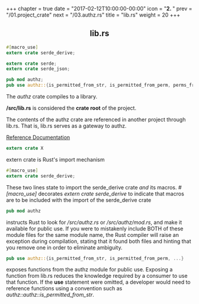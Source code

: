 +++
chapter = true
date = "2017-02-12T10:00:00-00:00"
icon = "<b>2. </b>"
prev = "/01.project_crate"
next = "/03.authz.rs"
title = "lib.rs"
weight = 20
+++

## <center> lib.rs </center>

```rust
#[macro_use]
extern crate serde_derive;

extern crate serde;
extern crate serde_json;

pub mod authz;
pub use authz::{is_permitted_from_str, is_permitted_from_perm, perms_from_buffer, Permission};
```


The *authz* crate compiles to a library.

**/src/lib.rs** is considered the **crate root** of the project.

The contents of the authz crate are referenced in another project through lib.rs.  That is, lib.rs serves as a gateway to authz.

[Reference Documentation](https://doc.rust-lang.org/book/conditional-compilation.html)

```rust
extern crate X
```
extern crate is Rust's import mechanism


```rust
#[macro_use]
extern crate serde_derive;
```
These two lines state to import the serde_derive crate *and* its macros. *#[macro_use]* decorates *extern crate serde_derive* to indicate that macros are to be included with the import of the serde_derive crate

```rust
pub mod authz
```

instructs Rust to look for */src/authz.rs* or */src/authz/mod.rs*, and make it available for public use.  If you were to mistakenly include BOTH of these module files for the same module name, the Rust compiler will raise an exception during compilation, stating that it found both files and hinting that you remove one in order to eliminate ambiguity.


```rust
pub use authz::{is_permitted_from_str, is_permitted_from_perm, ...}
```

exposes functions from the authz module for public use.  Exposing a function from lib.rs reduces the knowledge required by a consumer to use that function.  If the **use** statement were omitted, a developer would need to reference functions using a convention such as *authz::authz::is_permitted_from_str*.
